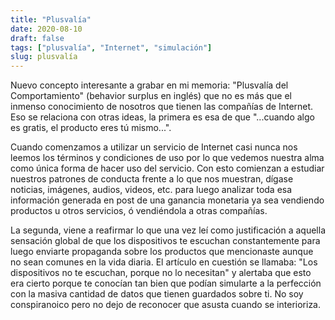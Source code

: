```yaml
---
title: "Plusvalía"
date: 2020-08-10
draft: false
tags: ["plusvalía", "Internet", "simulación"]
slug: plusvalía
---
```

Nuevo concepto interesante a grabar en mi memoria: "Plusvalía del Comportamiento" (behavior surplus en inglés) que no es más que el inmenso conocimiento de nosotros que tienen las compañías de Internet. Eso se relaciona con otras ideas, la primera es esa de que "...cuando algo es gratis, el producto eres tú mismo...".

Cuando comenzamos a utilizar un servicio de Internet casi nunca nos leemos los términos y condiciones de uso por lo que vedemos nuestra alma como única forma de hacer uso del servicio. Con esto comienzan a estudiar nuestros patrones de conducta frente a lo que nos muestran, dígase noticias, imágenes, audios, videos, etc. para luego analizar toda esa información generada en post de una ganancia monetaria ya sea vendiendo productos u otros servicios, ó vendiéndola a otras compañías.

La segunda, viene a reafirmar lo que una vez leí como justificación a aquella sensación global de que los dispositivos te escuchan constantemente para luego enviarte propaganda sobre los productos que mencionaste aunque no sean comunes en la vida diaria. El artículo en cuestión se llamaba: "Los dispositivos no te escuchan, porque no lo necesitan" y alertaba que esto era cierto porque te conocían tan bien que podían simularte a la perfección con la masiva cantidad de datos que tienen guardados sobre ti. No soy conspiranoico pero no dejo de reconocer que asusta cuando se interioriza.

